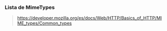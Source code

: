 ### Lista de MimeTypes
> https://developer.mozilla.org/es/docs/Web/HTTP/Basics_of_HTTP/MIME_types/Common_types
